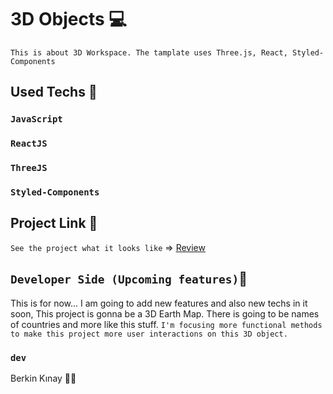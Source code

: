 # 3D Objects 💻
`This is about 3D Workspace. The tamplate uses Three.js, React, Styled-Components`

## Used Techs 🥰

### `JavaScript`
### `ReactJS`
### `ThreeJS`
### `Styled-Components`

## Project Link 🔭

`See the project what it looks like` => [Review](https:)

## `Developer Side (Upcoming features)`💫
This is for now...  I am going to add new features and also new techs in it soon, This project is gonna be a 3D Earth Map. There is going to be names of countries and more like this stuff. `I'm focusing more functional methods to make this project more user interactions on this 3D object.`

### `dev`
Berkin Kınay 👨‍💻
